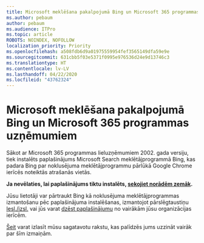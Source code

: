 ```yaml
---
title: Microsoft meklēšana pakalpojumā Bing un Microsoft 365 programmas uzņēmumiem
ms.author: pebaum
author: pebaum
ms.audience: ITPro
ms.topic: article
ROBOTS: NOINDEX, NOFOLLOW
localization_priority: Priority
ms.openlocfilehash: a508fdb6d9a01975559954fef3565149dfa59e9e
ms.sourcegitcommit: 631cbb5f03e5371f0995e976536d24e9d13746c3
ms.translationtype: HT
ms.contentlocale: lv-LV
ms.lasthandoff: 04/22/2020
ms.locfileid: "43762324"
---
```

# <a name="microsoft-search-in-bing-and-microsoft-365-apps-for-enterprise"></a>Microsoft meklēšana pakalpojumā Bing un Microsoft 365 programmas uzņēmumiem

Sākot ar Microsoft 365 programmas lieluzņēmumiem 2002. gada versiju, tiek instalēts paplašinājums Microsoft Search meklētājprogrammā Bing, kas padara Bing par noklusējuma meklētājprogrammu pārlūkā Google Chrome ierīcēs noteiktās atrašanās vietās.

**Ja nevēlaties, lai paplašinājums tiktu instalēts, [sekojiet norādēm zemāk](https://docs.microsoft.com/deployoffice/microsoft-search-bing#how-to-exclude-the-extension-for-microsoft-search-in-bing-from-being-installed).**

Jūsu lietotāji var pārtraukt Bing kā noklusējuma meklētājprogrammas izmantošanu pēc paplašinājuma instalēšanas, izmantojot pārslēgtaustiņu [Iesl./izsl.](https://docs.microsoft.com/deployoffice/microsoft-search-bing#change-whether-bing-is-the-default-search-engine-for-google-chrome) vai jūs varat [dzēst paplašinājumu](https://docs.microsoft.com/deployoffice/microsoft-search-bing#how-to-remove-the-extension-after-its-been-installed) no vairākām jūsu organizācijas ierīcēm.

[Šeit](https://docs.microsoft.com/deployoffice/microsoft-search-bing) varat izlasīt mūsu sagatavotu rakstu, kas palīdzēs jums uzzināt vairāk par šīm izmaiņām.